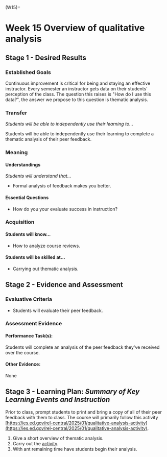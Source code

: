 <!-- prettier-ignore-start -->
(W15)=
# Week 15 Overview of qualitative analysis
<!-- prettier-ignore-end -->

## Stage 1 - Desired Results

### Established Goals

Continuous improvement is critical for being and staying an effective
instructor. Every semester an instructor gets data on their students' perception
of the class. The question this raises is "How do I use this data?", the answer
we propose to this question is thematic analysis.

### Transfer

_Students will be able to independently use their learning to…_

Students will be able to independently use their learning to complete a thematic
analysis of their peer feedback.

### Meaning

#### Understandings

_Students will understand that…_

-   Formal analysis of feedback makes you better.

#### Essential Questions

-   How do you your evaluate success in instruction?

### Acquisition

#### Students will know…

-   How to analyze course reviews.

#### Students will be skilled at…

-   Carrying out thematic analysis.

## Stage 2 - Evidence and Assessment

### Evaluative Criteria

-   Students will evaluate their peer feedback.

### Assessment Evidence

#### Performance Task(s):

Students will complete an analysis of the peer feedback they've received over
the course.

#### Other Evidence:

None

## Stage 3 - Learning Plan: _Summary of Key Learning Events and Instruction_

Prior to class, prompt students to print and bring a copy of all of their peer
feedback with them to class. The course will primarily follow this activity
[https://ies.ed.gov/rel-central/2025/01/qualitative-analysis-activity](https://ies.ed.gov/rel-central/2025/01/qualitative-analysis-activity).

1. Give a short overview of thematic analysis.
2. Carry out the
   [activity](https://ies.ed.gov/rel-central/2025/01/qualitative-analysis-activity).
3. With ant remaining time have students begin their analysis.
